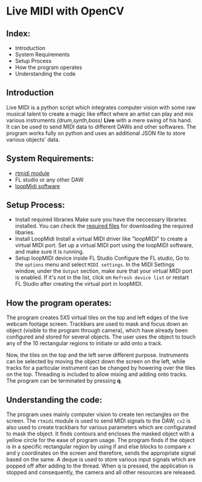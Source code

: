 # Live MIDI with OpenCV
## Index:
- Introduction
- System Requirements
- Setup Process
- How the program operates
- Understanding the code
## Introduction
Live MIDI is a python script which integrates computer vision with some raw musical talent to create a magic like effect where an artist can play and mix various 
instruments *(drum,synth,bass)* **Live** with a mere swing of his hand. It can be used to send MIDI data to different DAWs and other softwares. The program works fully on python and uses an additional JSON file to store various objects' data.
## System Requirements:
- [rtmidi module](https://pypi.org/project/python-rtmidi/)
- FL studio or any other DAW
- [loopMidi software](https://www.tobias-erichsen.de/software/loopmidi.html)
## Setup Process:
- Install required libraries
  Make sure you have the neccessary libraries installed. You can check the [required files](requirements.txt) for downloading the required libaries.
- Install LoopMidi
  Install a virtual MIDI driver like "loopMIDI" to create a virtual MIDI port. Set up a virtual MIDI port using the loopMIDI software, and make sure it is running.
- Setup loopMIDI device inside FL Studio
  Configure the FL studio, Go to the `options` menu and select `MIDI settings`.
  In the MIDI Settings window, under the `Output` section, make sure that your virtual MIDI port is enabled. If it's not in the list, click on `Refresh device list` or restart FL Studio after creating the virtual port in loopMIDI.
## How the program operates:
The program creates 5X5 virtual tiles on the top and left edges of the live webcam footage screen. 
Trackbars are used to mask and focus down an object (visible to the program through camera),
which have already been configured and stored for several objects.
The user uses the object to touch any of the 10 rectangular regions to initiate or add onto a track.

Now, the tiles on the top and the left serve different purpose. Instruments can be selected by moving the object down the
screen on the left, while tracks for a particular instrument can be changed by howering over the tiles on the top. Threading
is included to allow mixing and adding onto tracks. The program can be terminated by pressing **q**.

## Understanding the code:
The program uses mainly computer vision to create ten rectangles on the screen. The `rtmidi` module is used to send MIDI signals
to the DAW; `cv2` is also used to create trackbars for various parameters which are configurated to mask the object. It finds
contours and encloses the masked object with a yellow circle for the ease of program usage. The program finds if the object
is in a specific rectangular region by using if and else blocks to compare x and y coordinates on the screen and therefore,
sends the appropriate signal based on the same. A deque is used to store various input signals which are popped off after 
adding to the thread. When q is pressed, the application is stopped and consequently, the camera and all other resources
are released.


